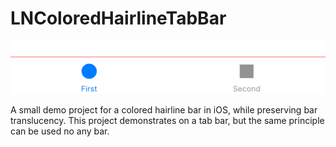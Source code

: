 # LNColoredHairlineTabBar

<img src="screenshot.png" />

A small demo project for a colored hairline bar in iOS, while preserving bar translucency. This project demonstrates on a tab bar, but the same principle can be used no any bar.